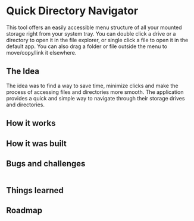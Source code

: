 # Quick Directory Navigator
This tool offers an easily accessible menu structure of all your mounted storage right from your system tray. You can double click a drive or a directory to open it in the file explorer, or single click a file to open it in the default app. You can also drag a folder or file outside the menu to move/copy/link it elsewhere.
## The Idea
The idea was to find a way to save time, minimize clicks and make the process of accessing files and directories more smooth. The application provides a quick and simple way to navigate through their storage drives and directories. 
## How it works

## How it was built

## Bugs and challenges

```sh

```

## Things learned

## Roadmap

